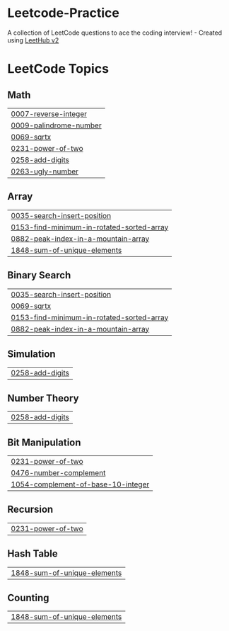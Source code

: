 # Leetcode-Practice
A collection of LeetCode questions to ace the coding interview! - Created using [LeetHub v2](https://github.com/arunbhardwaj/LeetHub-2.0)

<!---LeetCode Topics Start-->
# LeetCode Topics
## Math
|  |
| ------- |
| [0007-reverse-integer](https://github.com/Mohit-Pandey1/Leetcode-Practice/tree/master/0007-reverse-integer) |
| [0009-palindrome-number](https://github.com/Mohit-Pandey1/Leetcode-Practice/tree/master/0009-palindrome-number) |
| [0069-sqrtx](https://github.com/Mohit-Pandey1/Leetcode-Practice/tree/master/0069-sqrtx) |
| [0231-power-of-two](https://github.com/Mohit-Pandey1/Leetcode-Practice/tree/master/0231-power-of-two) |
| [0258-add-digits](https://github.com/Mohit-Pandey1/Leetcode-Practice/tree/master/0258-add-digits) |
| [0263-ugly-number](https://github.com/Mohit-Pandey1/Leetcode-Practice/tree/master/0263-ugly-number) |
## Array
|  |
| ------- |
| [0035-search-insert-position](https://github.com/Mohit-Pandey1/Leetcode-Practice/tree/master/0035-search-insert-position) |
| [0153-find-minimum-in-rotated-sorted-array](https://github.com/Mohit-Pandey1/Leetcode-Practice/tree/master/0153-find-minimum-in-rotated-sorted-array) |
| [0882-peak-index-in-a-mountain-array](https://github.com/Mohit-Pandey1/Leetcode-Practice/tree/master/0882-peak-index-in-a-mountain-array) |
| [1848-sum-of-unique-elements](https://github.com/Mohit-Pandey1/Leetcode-Practice/tree/master/1848-sum-of-unique-elements) |
## Binary Search
|  |
| ------- |
| [0035-search-insert-position](https://github.com/Mohit-Pandey1/Leetcode-Practice/tree/master/0035-search-insert-position) |
| [0069-sqrtx](https://github.com/Mohit-Pandey1/Leetcode-Practice/tree/master/0069-sqrtx) |
| [0153-find-minimum-in-rotated-sorted-array](https://github.com/Mohit-Pandey1/Leetcode-Practice/tree/master/0153-find-minimum-in-rotated-sorted-array) |
| [0882-peak-index-in-a-mountain-array](https://github.com/Mohit-Pandey1/Leetcode-Practice/tree/master/0882-peak-index-in-a-mountain-array) |
## Simulation
|  |
| ------- |
| [0258-add-digits](https://github.com/Mohit-Pandey1/Leetcode-Practice/tree/master/0258-add-digits) |
## Number Theory
|  |
| ------- |
| [0258-add-digits](https://github.com/Mohit-Pandey1/Leetcode-Practice/tree/master/0258-add-digits) |
## Bit Manipulation
|  |
| ------- |
| [0231-power-of-two](https://github.com/Mohit-Pandey1/Leetcode-Practice/tree/master/0231-power-of-two) |
| [0476-number-complement](https://github.com/Mohit-Pandey1/Leetcode-Practice/tree/master/0476-number-complement) |
| [1054-complement-of-base-10-integer](https://github.com/Mohit-Pandey1/Leetcode-Practice/tree/master/1054-complement-of-base-10-integer) |
## Recursion
|  |
| ------- |
| [0231-power-of-two](https://github.com/Mohit-Pandey1/Leetcode-Practice/tree/master/0231-power-of-two) |
## Hash Table
|  |
| ------- |
| [1848-sum-of-unique-elements](https://github.com/Mohit-Pandey1/Leetcode-Practice/tree/master/1848-sum-of-unique-elements) |
## Counting
|  |
| ------- |
| [1848-sum-of-unique-elements](https://github.com/Mohit-Pandey1/Leetcode-Practice/tree/master/1848-sum-of-unique-elements) |
<!---LeetCode Topics End-->